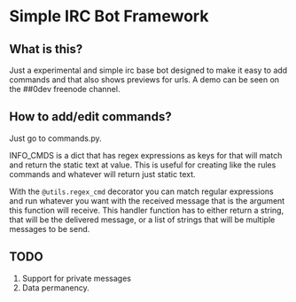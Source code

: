 # Simple IRC Bot Framework

## What is this?

Just a experimental and simple irc base bot designed to make it easy to add
commands and that also shows previews for urls. A demo can be seen on the ##0dev freenode channel.


## How to add/edit commands?

Just go to commands.py.

INFO_CMDS is a dict that has regex expressions as keys
for that will match and return the static text at value. This is useful for
creating like the rules commands and whatever will return just static text.

With the `@utils.regex_cmd` decorator you can match regular expressions and run
whatever you want with the received message that is the argument this function
will receive. This handler function has to either return a string, that will be
the delivered message, or a list of strings that will be multiple messages to
be send.



## TODO

1. Support for private messages
2. Data permanency.



